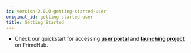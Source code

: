 ```yaml
---
id: version-2.0.0-getting-started-user
original_id: getting-started-user
title: Getting Started
---
```


+ Check our quickstart for accessing [**user portal**](quickstart/login-portal-user.md) and [**launching project**](quickstart/launch-project) on PrimeHub.
